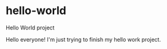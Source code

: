 # hello-world
Hello World project

Hello everyone!
I'm just trying to finish my hello work project.
